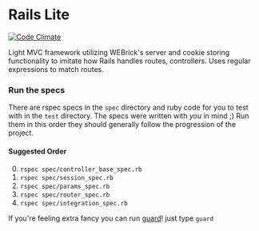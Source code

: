 # Rails Lite

[![Code Climate](https://codeclimate.com/github/timothylevi/rails_lite.png)](https://codeclimate.com/github/timothylevi/rails_lite)

Light MVC framework utilizing WEBrick's server and cookie storing functionality to imitate how Rails handles routes, controllers. Uses regular expressions to match routes.

### Run the specs
There are rspec specs in the `spec` directory and ruby code for you to test with in the `test` directory. The specs were written with _you_ in mind ;) Run them in this order they should generally follow the progression of the project.

#### Suggested Order
0.  `rspec spec/controller_base_spec.rb`
0.  `rspec spec/session_spec.rb`
0.  `rspec spec/params_spec.rb`
0.  `rspec spec/router_spec.rb`
0.  `rspec spec/integration_spec.rb`

If you're feeling extra fancy you can run [guard](https://github.com/guard/guard)!
just type `guard`
